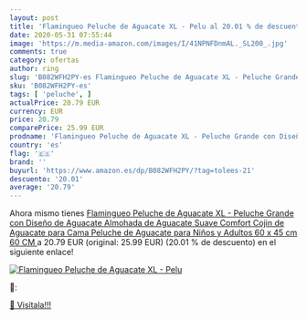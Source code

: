 ```yaml
---
layout: post
title: 'Flamingueo Peluche de Aguacate XL - Pelu al 20.01 % de descuento'
date: 2020-05-31 07:55:44
image: 'https://m.media-amazon.com/images/I/41NPNFDnmAL._SL200_.jpg'
comments: true
category: ofertas
author: ring
slug: 'B082WFH2PY-es Flamingueo Peluche de Aguacate XL - Peluche Grande con...'
sku: 'B082WFH2PY-es'
tags: [ 'peluche', ]
actualPrice: 20.79 EUR
currency: EUR
price: 20.79
comparePrice: 25.99 EUR
prodname: 'Flamingueo Peluche de Aguacate XL - Peluche Grande con Diseño de Aguacate  Almohada de Aguacate Suave Comfort  Cojin de Aguacate para Cama  Peluche de Aguacate para Niños y Adultos  60 x 45 cm  60 CM '
country: 'es'
flag: '🇪🇸'
brand: ''
buyurl: 'https://www.amazon.es/dp/B082WFH2PY/?tag=tolees-21'
descuento: '20.01'
average: '20.79'
---
```


Ahora mismo tienes [Flamingueo Peluche de Aguacate XL - Peluche Grande con Diseño de Aguacate  Almohada de Aguacate Suave Comfort  Cojin de Aguacate para Cama  Peluche de Aguacate para Niños y Adultos  60 x 45 cm  60 CM ](https://www.amazon.es/dp/B082WFH2PY/?tag=tolees-21) a 20.79 EUR (original: 25.99 EUR) (20.01 %  de descuento) en el siguiente enlace!

[![Flamingueo Peluche de Aguacate XL - Pelu](https://m.media-amazon.com/images/I/41NPNFDnmAL._SL200_.jpg)](https://www.amazon.es/dp/B082WFH2PY/?tag=tolees-21)

🔎:


[🛒 Visítala!!!](https://www.amazon.es/dp/B082WFH2PY/?tag=tolees-21)
